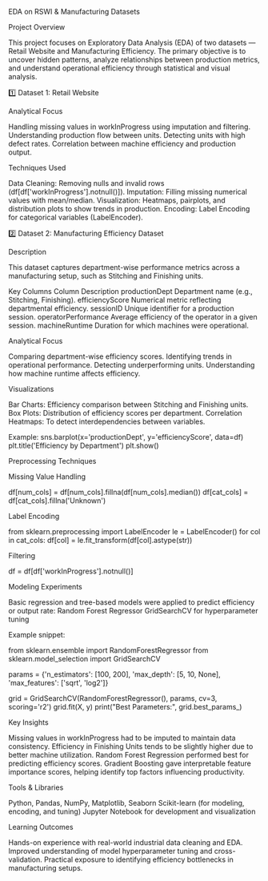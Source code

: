 EDA on RSWI & Manufacturing Datasets

Project Overview

This project focuses on Exploratory Data Analysis (EDA) of two datasets — Retail Website and Manufacturing Efficiency.
The primary objective is to uncover hidden patterns, analyze relationships between production metrics, and understand operational efficiency through statistical and visual analysis.

 1️⃣ Dataset 1: Retail Website

 Analytical Focus

Handling missing values in workInProgress using imputation and filtering.
Understanding production flow between units.
Detecting units with high defect rates.
Correlation between machine efficiency and production output.

 Techniques Used

Data Cleaning: Removing nulls and invalid rows (df[df['workInProgress'].notnull()]).
Imputation: Filling missing numerical values with mean/median.
Visualization: Heatmaps, pairplots, and distribution plots to show trends in production.
Encoding: Label Encoding for categorical variables (LabelEncoder).

2️⃣ Dataset 2: Manufacturing Efficiency Dataset

 Description

This dataset captures department-wise performance metrics across a manufacturing setup, such as Stitching and Finishing units.

 Key Columns
Column	Description
productionDept	Department name (e.g., Stitching, Finishing).
efficiencyScore	Numerical metric reflecting departmental efficiency.
sessionID	Unique identifier for a production session.
operatorPerformance	Average efficiency of the operator in a given session.
machineRuntime	Duration for which machines were operational.

 Analytical Focus

Comparing department-wise efficiency scores.
Identifying trends in operational performance.
Detecting underperforming units.
Understanding how machine runtime affects efficiency.

 Visualizations

Bar Charts: Efficiency comparison between Stitching and Finishing units.
Box Plots: Distribution of efficiency scores per department.
Correlation Heatmaps: To detect interdependencies between variables.

Example:
sns.barplot(x='productionDept', y='efficiencyScore', data=df)
plt.title('Efficiency by Department')
plt.show()

 Preprocessing Techniques

Missing Value Handling

df[num_cols] = df[num_cols].fillna(df[num_cols].median())
df[cat_cols] = df[cat_cols].fillna('Unknown')


Label Encoding

from sklearn.preprocessing import LabelEncoder
le = LabelEncoder()
for col in cat_cols:
    df[col] = le.fit_transform(df[col].astype(str))


Filtering

df = df[df['workInProgress'].notnull()]

 Modeling Experiments

Basic regression and tree-based models were applied to predict efficiency or output rate:
Random Forest Regressor
GridSearchCV for hyperparameter tuning

Example snippet:

from sklearn.ensemble import RandomForestRegressor
from sklearn.model_selection import GridSearchCV

params = {'n_estimators': [100, 200],
          'max_depth': [5, 10, None],
          'max_features': ['sqrt', 'log2']}

grid = GridSearchCV(RandomForestRegressor(), params, cv=3, scoring='r2')
grid.fit(X, y)
print("Best Parameters:", grid.best_params_)

 Key Insights

Missing values in workInProgress had to be imputed to maintain data consistency.
Efficiency in Finishing Units tends to be slightly higher due to better machine utilization.
Random Forest Regression performed best for predicting efficiency scores.
Gradient Boosting gave interpretable feature importance scores, helping identify top factors influencing productivity.

 Tools & Libraries

Python, Pandas, NumPy, Matplotlib, Seaborn
Scikit-learn (for modeling, encoding, and tuning)
Jupyter Notebook for development and visualization

 Learning Outcomes

Hands-on experience with real-world industrial data cleaning and EDA.
Improved understanding of model hyperparameter tuning and cross-validation.
Practical exposure to identifying efficiency bottlenecks in manufacturing setups.
